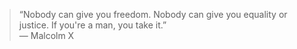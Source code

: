 > “Nobody can give you freedom. Nobody can give you equality or justice. If you're a man, you take it.”
<br>― Malcolm X

<!---
forhad2002/forhad2002 is a ✨ special ✨ repository because its `README.md` (this file) appears on your GitHub profile.
You can click the Preview link to take a look at your changes.
--->
